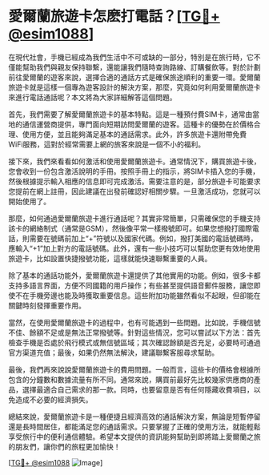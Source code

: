 # 愛爾蘭旅遊卡怎麽打電話？[[TG💪+ @esim1088](https://t.me/s/esim1088)]

在現代社會，手機已經成為我們生活中不可或缺的一部分，特別是在旅行時，它不僅能幫助我們與親友保持聯繫，還能讓我們隨時查詢路線、訂購餐飲等。對於計劃前往愛爾蘭的遊客來說，選擇合適的通話方式是確保旅途順利的重要一環。愛爾蘭旅遊卡就是這樣一個專為遊客設計的解決方案，那麼，究竟如何利用愛爾蘭旅遊卡來進行電話通話呢？本文將為大家詳細解答這個問題。

首先，我們需要了解愛爾蘭旅遊卡的基本特點。這是一種預付費SIM卡，通常由當地的通信運營商提供，專門面向短期訪問愛爾蘭的遊客。這種卡的優勢在於價格合理、使用方便，並且能夠滿足基本的通話需求。此外，許多旅遊卡還附帶免費WiFi服務，這對於經常需要上網的旅客來說是一個不小的福利。

接下來，我們來看看如何激活和使用愛爾蘭旅遊卡。通常情況下，購買旅遊卡後，您會收到一份包含激活說明的手冊。按照手冊上的指示，將SIM卡插入您的手機，然後根據提示輸入相應的信息即可完成激活。需要注意的是，部分旅遊卡可能要求您提前在網上註冊，因此建議在出發前確認好相關步驟。一旦激活成功，您就可以開始使用了。

那麼，如何通過愛爾蘭旅遊卡進行通話呢？其實非常簡單，只需確保您的手機支持該卡的網絡制式（通常是GSM），然後像平常一樣撥號即可。如果您想撥打國際電話，則需要在號碼前加上“+”符號以及國家代碼。例如，撥打美國的電話號碼時，應輸入“+1”加上對方的電話號碼。此外，還有一些小技巧可以幫助您更有效地使用旅遊卡，比如設置快捷撥號功能，這樣就能快速聯繫重要的人員。

除了基本的通話功能外，愛爾蘭旅遊卡還提供了其他實用的功能。例如，很多卡都支持多語言界面，方便不同國籍的用戶操作；有些甚至提供語音郵件服務，讓您即使不在手機旁邊也能及時獲取重要信息。這些附加功能雖然看似不起眼，但卻能在關鍵時刻發揮重要作用。

當然，在使用愛爾蘭旅遊卡的過程中，也有可能遇到一些問題。比如說，手機信號不佳、餘額不足或是無法正常撥號等。針對這些情況，您可以嘗試以下方法：首先檢查手機是否處於飛行模式或無信號區域；其次確認餘額是否充足，必要時可通過官方渠道充值；最後，如果仍然無法解決，建議聯繫客服尋求幫助。

最後，我們再來說說愛爾蘭旅遊卡的費用問題。一般而言，這些卡的價格會根據所包含的分鐘數和數據流量有所不同。通常來說，購買前最好先比較幾家供應商的產品，選擇最適合自己需求的那一款。同時，也要留意是否有任何隱藏收費項目，以免造成不必要的經濟損失。

總結來說，愛爾蘭旅遊卡是一種便捷且經濟高效的通話解決方案，無論是短暫停留還是長時間居住，都能滿足您的通話需求。只要掌握了正確的使用方法，就能輕鬆享受旅行中的便利通信體驗。希望本文提供的資訊能夠幫助到即將踏上愛爾蘭之旅的朋友們，讓你們的旅程更加愉快！

[[TG💪+ @esim1088](https://t.me/s/esim1088) ![Image](https://i.postimg.cc/4NQfJmqS/Snipaste-2025-05-13-00-14-12.png)]